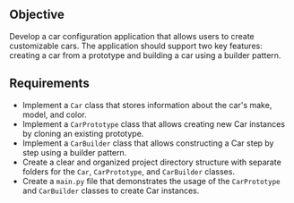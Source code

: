 ## Objective

Develop a car configuration application that allows users to create customizable cars. The application should support two key features: creating a car from a prototype and building a car using a builder pattern.

## Requirements

- Implement a `Car` class that stores information about the car's make, model, and color.
- Implement a `CarPrototype` class that allows creating new Car instances by cloning an existing prototype.
- Implement a `CarBuilder` class that allows constructing a Car step by step using a builder pattern.
- Create a clear and organized project directory structure with separate folders for the `Car`, `CarPrototype`, and `CarBuilder` classes.
- Create a `main.py` file that demonstrates the usage of the `CarPrototype` and `CarBuilder` classes to create Car instances.